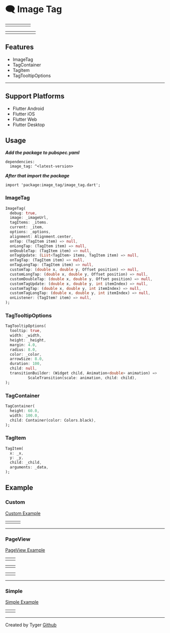 # 🗨️ Image Tag

<table>
  <tr>
    <td><img alt="" src="https://github.com/boglbbogl/image_tag/assets/75574246/3f2ed9e4-20ff-4937-8dc0-e0076363aa7b" /></td>
    <td><img alt="" src="https://github.com/boglbbogl/image_tag/assets/75574246/2333d3e8-3c52-4667-b5aa-e930386bde55" /></td>
    <td><img alt="" src="https://github.com/boglbbogl/image_tag/assets/75574246/2a27c87b-cb34-4ac8-b99f-f43b54e9cb15" /></td>
    <td><img alt="" src="https://github.com/boglbbogl/image_tag/assets/75574246/c6e89ab7-313b-4508-ad0c-28690a5a549b" /></td>
    <td><img alt="" src="https://github.com/boglbbogl/image_tag/assets/75574246/b452ac5c-a6b3-4249-9d34-5444e7bf95ad" /></td>
  <tr>
</table>

<table>
  <tr>
    <td><img alt="" src="https://github.com/boglbbogl/image_tag/assets/75574246/7ce7748e-8d81-4071-973e-73ef78904e77" /></td>
    <td><img alt="" src="https://github.com/boglbbogl/image_tag/assets/75574246/48185ac8-20bd-4d82-9e64-2373777a9ce9" /></td>
    <td><img alt="" src="https://github.com/boglbbogl/image_tag/assets/75574246/df808d90-fa59-4531-abe9-793465291c7a" /></td>
    <td><img alt="" src="https://github.com/boglbbogl/image_tag/assets/75574246/34699ff6-831d-4dc8-afd2-bd34c9ab17e0" /></td>
    <td><img alt="" src="https://github.com/boglbbogl/image_tag/assets/75574246/dc403a91-d38b-4d7d-ae02-8aeede3b75d8" /></td>
    <td><img alt="" src="https://github.com/boglbbogl/image_tag/assets/75574246/3bc4aea6-3a30-4786-b8df-9da30aac858b" /></td>

  <tr>
</table>

## Features
- ImageTag
- TagContainer
- TagItem
- TagTooltipOptions

-----------

## Support Platforms

- Flutter Android
- Flutter iOS
- Flutter Web
- Flutter Desktop



## Usage

**_Add the package to pubspec.yaml_**

```
dependencies:
  image_tag: ^<latest-version>
```

**_After that import the package_**

```
import 'package:image_tag/image_tag.dart';
```

### ImageTag

```dart
ImageTag(
  debug: true,
  image: _imageUrl,
  tagItems: _items.
  current: _item,
  options: _options,
  alignment: Alignment.center,
  onTap: (TagItem item) => null,
  onLongTap: (TagItem item) => null,
  onDoubleTap: (TagItem item) => null,
  onTagUpdate: (List<TagItem> items, TagItem item) => null,
  onTagTap: (TagItem item) => null,
  onTagLongTap: (TagItem item) => null,
  customTap: (double x, double y, Offset position) => null,
  customLongTap: (double x, double y, Offset position) => null,
  customDoubleTap: (double x, double y, Offset position) => null,
  customTagUpdate: (double x, double y, int itemIndex) => null,
  customTagTap: (double x, double y, int itemIndex) => null,
  customTagLongTap: (double x, double y, int itemIndex) => null,
  onListener: (TagItem? item) => null,
);
```

### TagTooltipOptions

```dart
TagTooltipOptions(
  tooltip: true,
  width: _width,
  height: _height,
  margin: 4.0,
  radius: 8.0,
  color: _color,
  arrowSize: 8.0,
  duration: 100,
  child: null,
  transitionBuilder: (Widget child, Animation<double> animation) =>
          ScaleTransition(scale: animation, child: child),
);
```

### TagContainer

```dart
TagContainer(
  height: 60.0,
  width: 100.0,
  child: Container(color: Colors.black),
);
```

### TagItem

```dart
TagItem(
  x: _x,
  y: _y,
  child: _child,
  arguments: _data, 
);
```

## Example


### Custom

[Custom Example](https://github.com/boglbbogl/image_tag/tree/main/example/lib/example/custom)

<table>
  <tr>
    <td><img alt="" src="https://github.com/boglbbogl/image_tag/assets/75574246/65f78969-eab4-4d2b-86c9-7cb90c5f319e" /></td>
    <td><img alt="" src="https://github.com/boglbbogl/image_tag/assets/75574246/5a89d537-9cdb-46a0-b7c2-f8cb8730ddbe" /></td>
    <td><img alt="" src="https://github.com/boglbbogl/image_tag/assets/75574246/f1dd14c0-78af-4235-97ef-e17ffbd39a61" /></td>
  <tr>
</table>

-------------------------

### PageView

[PageView Example](https://github.com/boglbbogl/image_tag/tree/main/example/lib/example/pageview)

<table>
  <tr>
    <td><img alt="" src="https://github.com/boglbbogl/image_tag/assets/75574246/568197e5-d9f2-4210-9911-d1bed9a12138" /></td>
    <td><img alt="" src="https://github.com/boglbbogl/image_tag/assets/75574246/d696763e-ad28-4311-ba38-bc6dd71daab0" /></td>
  <tr>
</table>
<table>
  <tr>
    <td><img alt="" src="https://github.com/boglbbogl/image_tag/assets/75574246/1993ba88-90b0-457d-9116-f21c127da32d" /></td>
    <td><img alt="" src="https://github.com/boglbbogl/image_tag/assets/75574246/a024729b-725c-40b6-a175-2ccd91b64572" /></td>
  <tr>
</table>
<table>
  <tr>
    <td><img alt="" src="https://github.com/boglbbogl/image_tag/assets/75574246/8844ae48-d71d-4753-9591-0e468fa0ded2" /></td>
    <td><img alt="" src="https://github.com/boglbbogl/image_tag/assets/75574246/feb09752-7219-4d90-9859-237472e5d87e" /></td>
  <tr>
</table>

-------------------------

### Simple

[Simple Example](https://github.com/boglbbogl/image_tag/tree/main/example/lib/example/simple)

<table>
  <tr>
    <td><img alt="" src="https://github.com/boglbbogl/image_tag/assets/75574246/85a78204-401f-4e5c-8c89-f716323f5ca8" /></td>
    <td><img alt="" src="https://github.com/boglbbogl/image_tag/assets/75574246/f3594905-6227-4cfb-8c11-754b278bb825" /></td>
  <tr>
</table>

-------------------------

Created by Tyger [Github](https://github.com/boglbbogl)
